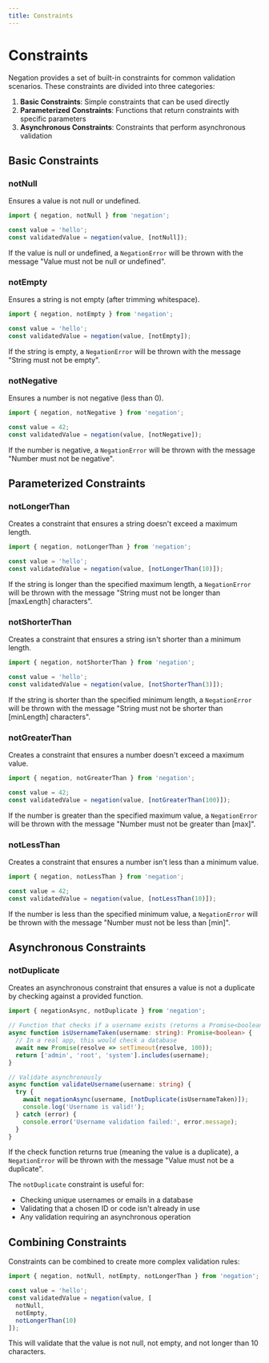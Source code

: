 ```yaml
---
title: Constraints
---
```


# Constraints

Negation provides a set of built-in constraints for common validation scenarios. These constraints are divided into three categories:

1. **Basic Constraints**: Simple constraints that can be used directly
2. **Parameterized Constraints**: Functions that return constraints with specific parameters
3. **Asynchronous Constraints**: Constraints that perform asynchronous validation

## Basic Constraints

### notNull

Ensures a value is not null or undefined.

```typescript
import { negation, notNull } from 'negation';

const value = 'hello';
const validatedValue = negation(value, [notNull]);
```

If the value is null or undefined, a `NegationError` will be thrown with the message "Value must not be null or undefined".

### notEmpty

Ensures a string is not empty (after trimming whitespace).

```typescript
import { negation, notEmpty } from 'negation';

const value = 'hello';
const validatedValue = negation(value, [notEmpty]);
```

If the string is empty, a `NegationError` will be thrown with the message "String must not be empty".

### notNegative

Ensures a number is not negative (less than 0).

```typescript
import { negation, notNegative } from 'negation';

const value = 42;
const validatedValue = negation(value, [notNegative]);
```

If the number is negative, a `NegationError` will be thrown with the message "Number must not be negative".

## Parameterized Constraints

### notLongerThan

Creates a constraint that ensures a string doesn't exceed a maximum length.

```typescript
import { negation, notLongerThan } from 'negation';

const value = 'hello';
const validatedValue = negation(value, [notLongerThan(10)]);
```

If the string is longer than the specified maximum length, a `NegationError` will be thrown with the message "String must not be longer than [maxLength] characters".

### notShorterThan

Creates a constraint that ensures a string isn't shorter than a minimum length.

```typescript
import { negation, notShorterThan } from 'negation';

const value = 'hello';
const validatedValue = negation(value, [notShorterThan(3)]);
```

If the string is shorter than the specified minimum length, a `NegationError` will be thrown with the message "String must not be shorter than [minLength] characters".

### notGreaterThan

Creates a constraint that ensures a number doesn't exceed a maximum value.

```typescript
import { negation, notGreaterThan } from 'negation';

const value = 42;
const validatedValue = negation(value, [notGreaterThan(100)]);
```

If the number is greater than the specified maximum value, a `NegationError` will be thrown with the message "Number must not be greater than [max]".

### notLessThan

Creates a constraint that ensures a number isn't less than a minimum value.

```typescript
import { negation, notLessThan } from 'negation';

const value = 42;
const validatedValue = negation(value, [notLessThan(10)]);
```

If the number is less than the specified minimum value, a `NegationError` will be thrown with the message "Number must not be less than [min]".

## Asynchronous Constraints

### notDuplicate

Creates an asynchronous constraint that ensures a value is not a duplicate by checking against a provided function.

```typescript
import { negationAsync, notDuplicate } from 'negation';

// Function that checks if a username exists (returns a Promise<boolean>)
async function isUsernameTaken(username: string): Promise<boolean> {
  // In a real app, this would check a database
  await new Promise(resolve => setTimeout(resolve, 100));
  return ['admin', 'root', 'system'].includes(username);
}

// Validate asynchronously
async function validateUsername(username: string) {
  try {
    await negationAsync(username, [notDuplicate(isUsernameTaken)]);
    console.log('Username is valid!');
  } catch (error) {
    console.error('Username validation failed:', error.message);
  }
}
```

If the check function returns true (meaning the value is a duplicate), a `NegationError` will be thrown with the message "Value must not be a duplicate".

The `notDuplicate` constraint is useful for:
- Checking unique usernames or emails in a database
- Validating that a chosen ID or code isn't already in use
- Any validation requiring an asynchronous operation

## Combining Constraints

Constraints can be combined to create more complex validation rules:

```typescript
import { negation, notNull, notEmpty, notLongerThan } from 'negation';

const value = 'hello';
const validatedValue = negation(value, [
  notNull,
  notEmpty,
  notLongerThan(10)
]);
```

This will validate that the value is not null, not empty, and not longer than 10 characters.

